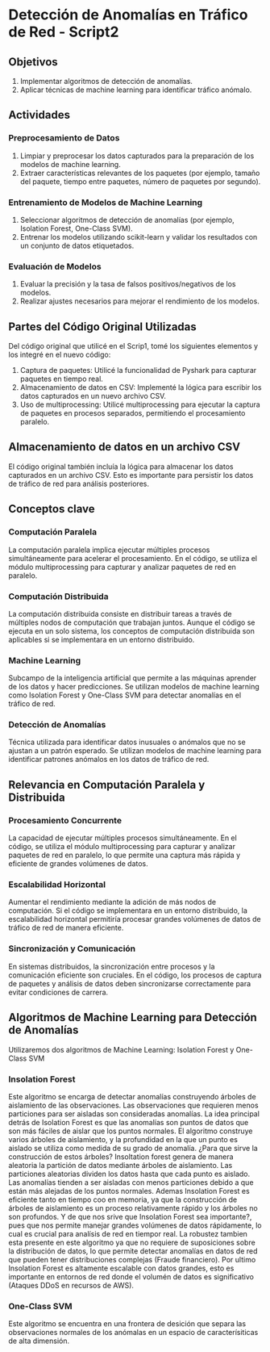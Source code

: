 # Detección de Anomalías en Tráfico de Red - Script2

## Objetivos

1. Implementar algoritmos de detección de anomalías.
2. Aplicar técnicas de machine learning para identificar tráfico anómalo.

## Actividades

### Preprocesamiento de Datos

1. Limpiar y preprocesar los datos capturados para la preparación de los modelos de machine learning.
2. Extraer características relevantes de los paquetes (por ejemplo, tamaño del paquete, tiempo entre paquetes, número de paquetes por segundo).

### Entrenamiento de Modelos de Machine Learning

1. Seleccionar algoritmos de detección de anomalías (por ejemplo, Isolation Forest, One-Class SVM).
2. Entrenar los modelos utilizando scikit-learn y validar los resultados con un conjunto de datos etiquetados.

### Evaluación de Modelos

1. Evaluar la precisión y la tasa de falsos positivos/negativos de los modelos.
2. Realizar ajustes necesarios para mejorar el rendimiento de los modelos.

## Partes del Código Original Utilizadas
Del código original que utilicé en el Scrip1, tomé los siguientes elementos y los integré en el nuevo código:
1. Captura de paquetes: Utilicé la funcionalidad de Pyshark para capturar paquetes en tiempo real.
2. Almacenamiento de datos en CSV: Implementé la lógica para escribir los datos capturados en un nuevo archivo CSV.
3. Uso de multiprocessing: Utilicé multiprocessing para ejecutar la captura de paquetes en procesos separados, permitiendo el procesamiento paralelo.

## Almacenamiento de datos en un archivo CSV
El código original también incluía la lógica para almacenar los datos capturados en un archivo CSV. Esto es importante para persistir los datos de tráfico de red para análisis posteriores.

## Conceptos clave

### Computación Paralela
La computación paralela implica ejecutar múltiples procesos simultáneamente para acelerar el procesamiento. En el código, se utiliza el módulo multiprocessing para capturar y analizar paquetes de red en paralelo.

### Computación Distribuida
La computación distribuida consiste en distribuir tareas a través de múltiples nodos de computación que trabajan juntos. Aunque el código se ejecuta en un solo sistema, los conceptos de computación distribuida son aplicables si se implementara en un entorno distribuido.

### Machine Learning
Subcampo de la inteligencia artificial que permite a las máquinas aprender de los datos y hacer predicciones. Se utilizan modelos de machine learning como Isolation Forest y One-Class SVM para detectar anomalías en el tráfico de red.

### Detección de Anomalías
Técnica utilizada para identificar datos inusuales o anómalos que no se ajustan a un patrón esperado. Se utilizan modelos de machine learning para identificar patrones anómalos en los datos de tráfico de red.

## Relevancia en Computación Paralela y Distribuida

### Procesamiento Concurrente
La capacidad de ejecutar múltiples procesos simultáneamente. En el código, se utiliza el módulo multiprocessing para capturar y analizar paquetes de red en paralelo, lo que permite una captura más rápida y eficiente de grandes volúmenes de datos.

### Escalabilidad Horizontal
Aumentar el rendimiento mediante la adición de más nodos de computación. Si el código se implementara en un entorno distribuido, la escalabilidad horizontal permitiría procesar grandes volúmenes de datos de tráfico de red de manera eficiente.

### Sincronización y Comunicación
En sistemas distribuidos, la sincronización entre procesos y la comunicación eficiente son cruciales. En el código, los procesos de captura de paquetes y análisis de datos deben sincronizarse correctamente para evitar condiciones de carrera.

## Algoritmos de Machine Learning para Detección de Anomalías
Utilizaremos dos algoritmos de Machine Learning: Isolation Forest y One-Class SVM

### Insolation Forest
Este algoritmo se encarga de detectar anomalías construyendo árboles de aislamiento de las observaciones. Las observaciones que requieren menos particiones para ser aisladas son consideradas anomalías.
La idea principal detrás de Isolation Forest es que las anomalías son puntos de datos que son más fáciles de aislar que los puntos normales. El algoritmo construye varios árboles de aislamiento, y la profundidad en la que un punto es aislado se utiliza como medida de su grado de anomalía.
¿Para que sirve la construcción de estos árboles?
Insoltation forest genera de manera aleatoria la partición de datos mediante árboles de aislamiento. Las particiones aleatorias dividen los datos hasta que cada punto es aislado. Las anomalías tienden a ser aisladas con menos particiones debido a que están más alejadas de los puntos normales. Ademas Insolation Forest es eficiente tanto en tiempo coo en memoria, ya que la construcción de árboles de aislamiento es un proceso relativamente rápido y los árboles no son profundos. Y de que nos srive que Insolation Forest sea importante?, pues que nos permite manejar grandes volúmenes de datos rápidamente, lo cual es crucial para analísis de red en tiempor real. La robustez tambien esta presente en este algoritmo ya que no requiere de suposiciones sobre la distribución de datos, lo que permite detectar anomalías en datos de red que pueden tener distribuciones complejas (Fraude financiero). Por ultimo Insolation Forest es altamente escalable con datos grandes, esto es importante en entornos de red donde el volumén de datos es significativo (Ataques DDoS en recursos de AWS).



### One-Class SVM
Este algoritmo se encuentra en una frontera de desición que separa las observaciones normales de los anómalas en un espacio de caracterísiticas de alta dimensión.



